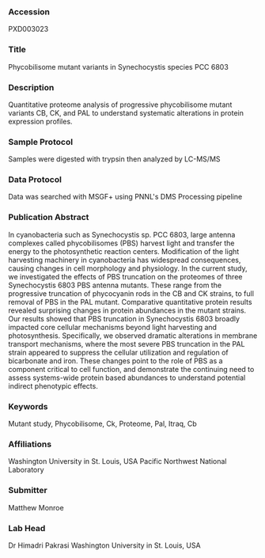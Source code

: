 ### Accession
PXD003023

### Title
Phycobilisome mutant variants in Synechocystis species PCC 6803

### Description
Quantitative proteome analysis of progressive phycobilisome mutant variants CB, CK, and PAL to understand systematic alterations in protein expression profiles.

### Sample Protocol
Samples were digested with trypsin then analyzed by LC-MS/MS

### Data Protocol
Data was searched with MSGF+ using PNNL's DMS Processing pipeline

### Publication Abstract
In cyanobacteria such as Synechocystis sp. PCC 6803, large antenna complexes called phycobilisomes (PBS) harvest light and transfer the energy to the photosynthetic reaction centers. Modification of the light harvesting machinery in cyanobacteria has widespread consequences, causing changes in cell morphology and physiology. In the current study, we investigated the effects of PBS truncation on the proteomes of three Synechocystis 6803 PBS antenna mutants. These range from the progressive truncation of phycocyanin rods in the CB and CK strains, to full removal of PBS in the PAL mutant. Comparative quantitative protein results revealed surprising changes in protein abundances in the mutant strains. Our results showed that PBS truncation in Synechocystis 6803 broadly impacted core cellular mechanisms beyond light harvesting and photosynthesis. Specifically, we observed dramatic alterations in membrane transport mechanisms, where the most severe PBS truncation in the PAL strain appeared to suppress the cellular utilization and regulation of bicarbonate and iron. These changes point to the role of PBS as a component critical to cell function, and demonstrate the continuing need to assess systems-wide protein based abundances to understand potential indirect phenotypic effects.

### Keywords
Mutant study, Phycobilisome, Ck, Proteome, Pal, Itraq, Cb

### Affiliations
Washington University in St. Louis, USA
Pacific Northwest National Laboratory

### Submitter
Matthew Monroe

### Lab Head
Dr Himadri Pakrasi
Washington University in St. Louis, USA


